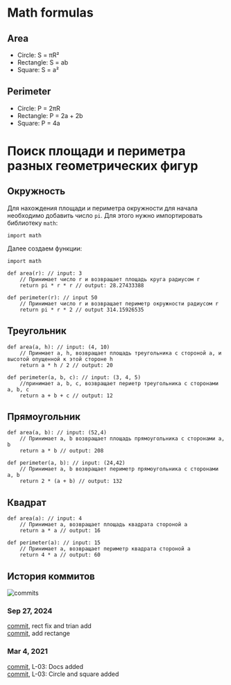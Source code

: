 # Math formulas
## Area
- Circle: S = πR²
- Rectangle: S = ab
- Square: S = a²

## Perimeter
- Circle: P = 2πR
- Rectangle: P = 2a + 2b
- Square: P = 4a

# Поиск площади и периметра разных геометрических фигур
## Окружность
Для нахождения площади и периметра окружности для начала необходимо добавить число `pi`. Для этого нужно импортировать библиотеку `math`:  
```
import math
```  
Далее создаем функции:  
```
import math

def area(r): // input: 3
    // Принимает число r и возвращает площадь круга радиусом r
	return pi * r * r // output: 28.27433388

def perimeter(r): // input 50
    // Принимает число r и возвращает периметр окружности радиусом r
    return pi * r * 2 // output 314.15926535
```

## Треугольник
```
def area(a, h): // input: (4, 10)
    // Принмает a, h, возвращает площадь треугольника с стороной a, и высотой опущенной к этой стороне h
    return a * h / 2 // output: 20

def perimeter(a, b, c): // input: (3, 4, 5)
	//принимает a, b, c, возвращает периетр треугольника с сторонами a, b, c    
	return a + b + c // output: 12
```
## Прямоугольник
```
def area(a, b): // input: (52,4)
	// Принимает a, b возвращает площадь прямоугольника с сторонами a, b
    return a * b // output: 208

def perimeter(a, b): // input: (24,42)
    // Принимает a, b возвращает периметр прямоугольника с сторонами a, b
    return 2 * (a + b) // output: 132
```

## Квадрат
```
def area(a): // input: 4
    // Принимает а, возвращает площадь квадрата стороной а
    return a * a // output: 16

def perimeter(a): // input: 15
    // Принимает а, возвращает периметр квадрата стороной а
    return 4 * a // output: 60
```
## История коммитов
![commits](https://raw.githubusercontent.com/Osaulenko-I/geometric_lib/a9696feeb2bf90e680b3691bdf331b44e5b8859d/commit%20history.png)  
### Sep 27, 2024
[commit](https://github.com/Osaulenko-I/geometric_lib/commit/f25e9be9a4b7bd93d5a9e105be7bff4db00871c6), rect fix and trian add  
[commit](https://github.com/Osaulenko-I/geometric_lib/commit/d3d3f4a32ba2bae5071abf927882f1a83ddf8236), add rectange  
### Mar 4, 2021
[commit](https://github.com/Osaulenko-I/geometric_lib/commit/d078c8d9ee6155f3cb0e577d28d337b791de28e2), L-03: Docs added  
[commit](https://github.com/Osaulenko-I/geometric_lib/commit/8ba9aeb3cea847b63a91ac378a2a6db758682460), L-03: Circle and square added
